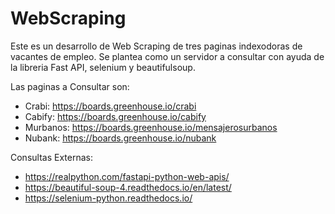 # WebScraping

Este es un desarrollo de Web Scraping de tres paginas indexodoras de vacantes de empleo. 
Se plantea como un servidor a consultar con ayuda de la libreria Fast API, selenium y beautifulsoup.
 
 Las paginas a Consultar son:
 
* Crabi: https://boards.greenhouse.io/crabi
* Cabify: https://boards.greenhouse.io/cabify
* Murbanos: https://boards.greenhouse.io/mensajerosurbanos
* Nubank: https://boards.greenhouse.io/nubank


Consultas Externas:

* https://realpython.com/fastapi-python-web-apis/
* https://beautiful-soup-4.readthedocs.io/en/latest/
* https://selenium-python.readthedocs.io/ 
